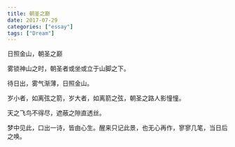 ```yaml
---
title: 朝圣之巅
date: 2017-07-29
categories: ["essay"]
tags: ["Dream"]
---
```

日照金山，朝圣之巅

雾锁神山之时，朝圣者或坐或立于山脚之下。

待日出，雾气渐薄，日照金山。

岁小者，如离弦之箭，岁大者，如离箭之弦，朝圣之路人影憧憧。

天之飞鸟不得尽，遮蔽之隙直透丝。

梦中见此，口出一诗，皆由心生。醒来只记此景，也无心再作，寥寥几笔，当日后之唤。